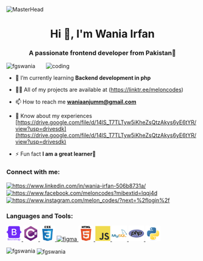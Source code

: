 ![MasterHead](https://img.freepik.com/premium-photo/anime-girl-working-her-computer-background-lofi-music_846334-1014.jpg?w=826)
<h1 align="center">Hi 👋, I'm Wania Irfan</h1>
<h3 align="center">A passionate frontend developer from Pakistan💖</h3>
<img align="right" alt="coding" width="400" src="https://cdnb.artstation.com/p/assets/images/images/036/125/405/original/igor-freitas-mesa.gif?1616779562">
<p align="left"> <img src="https://komarev.com/ghpvc/?username=fgswania&label=Profile%20views&color=0e75b6&style=flat" alt="fgswania" /> </p>

- 🌱 I’m currently learning **Backend development in php**

- 👨‍💻 All of my projects are available at (https://linktr.ee/meloncodes)

- 📫 How to reach me **waniaanjumm@gmail.com**

- 📄 Know about my experiences [https://drive.google.com/file/d/14lS_T7TLTyw5iKheZsQtzAkys6yE6tYR/view?usp=drivesdk](https://drive.google.com/file/d/14lS_T7TLTyw5iKheZsQtzAkys6yE6tYR/view?usp=drivesdk)

- ⚡ Fun fact **I am a great learner🙌**

<h3 align="left">Connect with me:</h3>
<p align="left">
<a href="https://linkedin.com/in/https://www.linkedin.com/in/wania-irfan-506b8731a/" target="blank"><img align="center" src="https://raw.githubusercontent.com/rahuldkjain/github-profile-readme-generator/master/src/images/icons/Social/linked-in-alt.svg" alt="https://www.linkedin.com/in/wania-irfan-506b8731a/" height="30" width="40" /></a>
<a href="https://fb.com/https://www.facebook.com/meloncodes?mibextid=lqqj4d" target="blank"><img align="center" src="https://raw.githubusercontent.com/rahuldkjain/github-profile-readme-generator/master/src/images/icons/Social/facebook.svg" alt="https://www.facebook.com/meloncodes?mibextid=lqqj4d" height="30" width="40" /></a>
<a href="https://instagram.com/https://www.instagram.com/melon_codes/?next=%2flogin%2f" target="blank"><img align="center" src="https://raw.githubusercontent.com/rahuldkjain/github-profile-readme-generator/master/src/images/icons/Social/instagram.svg" alt="https://www.instagram.com/melon_codes/?next=%2flogin%2f" height="30" width="40" /></a>
</p>

<h3 align="left">Languages and Tools:</h3>
<p align="left"> <a href="https://getbootstrap.com" target="_blank" rel="noreferrer"> <img src="https://raw.githubusercontent.com/devicons/devicon/master/icons/bootstrap/bootstrap-plain-wordmark.svg" alt="bootstrap" width="40" height="40"/> </a> <a href="https://www.w3schools.com/cs/" target="_blank" rel="noreferrer"> <img src="https://raw.githubusercontent.com/devicons/devicon/master/icons/csharp/csharp-original.svg" alt="csharp" width="40" height="40"/> </a> <a href="https://www.w3schools.com/css/" target="_blank" rel="noreferrer"> <img src="https://raw.githubusercontent.com/devicons/devicon/master/icons/css3/css3-original-wordmark.svg" alt="css3" width="40" height="40"/> </a> <a href="https://www.figma.com/" target="_blank" rel="noreferrer"> <img src="https://www.vectorlogo.zone/logos/figma/figma-icon.svg" alt="figma" width="40" height="40"/> </a> <a href="https://www.w3.org/html/" target="_blank" rel="noreferrer"> <img src="https://raw.githubusercontent.com/devicons/devicon/master/icons/html5/html5-original-wordmark.svg" alt="html5" width="40" height="40"/> </a> <a href="https://developer.mozilla.org/en-US/docs/Web/JavaScript" target="_blank" rel="noreferrer"> <img src="https://raw.githubusercontent.com/devicons/devicon/master/icons/javascript/javascript-original.svg" alt="javascript" width="40" height="40"/> </a> <a href="https://www.mysql.com/" target="_blank" rel="noreferrer"> <img src="https://raw.githubusercontent.com/devicons/devicon/master/icons/mysql/mysql-original-wordmark.svg" alt="mysql" width="40" height="40"/> </a> <a href="https://www.php.net" target="_blank" rel="noreferrer"> <img src="https://raw.githubusercontent.com/devicons/devicon/master/icons/php/php-original.svg" alt="php" width="40" height="40"/> </a> <a href="https://www.python.org" target="_blank" rel="noreferrer"> <img src="https://raw.githubusercontent.com/devicons/devicon/master/icons/python/python-original.svg" alt="python" width="40" height="40"/> </a> </p>

<p><img align="left" src="https://github-readme-stats.vercel.app/api/top-langs?username=fgswania&show_icons=true&locale=en&layout=compact" alt="fgswania" /></p>

<p>&nbsp;<img align="center" src="https://github-readme-stats.vercel.app/api?username=fgswania&show_icons=true&locale=en" alt="fgswania" /></p>
